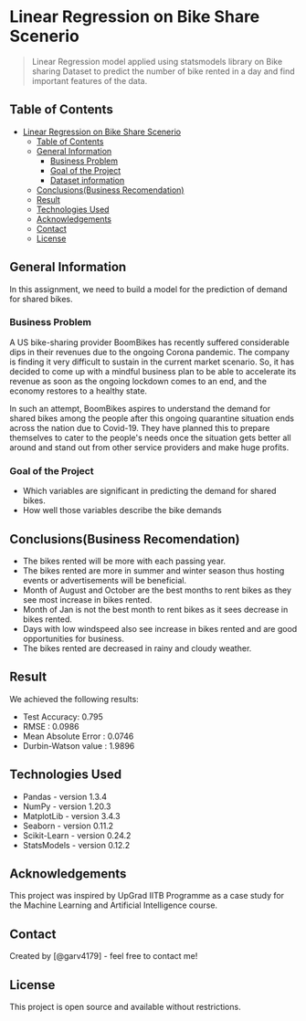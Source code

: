 # Linear Regression on Bike Share Scenerio

> Linear Regression model applied using statsmodels library on Bike sharing Dataset to predict the number of bike rented in a day and find important features of the data.

## Table of Contents

- [Linear Regression on Bike Share Scenerio](#linear-regression-on-bike-share-scenerio)
  - [Table of Contents](#table-of-contents)
  - [General Information](#general-information)
    - [Business Problem](#business-problem)
    - [Goal of the Project](#goal-of-the-project)
    - [Dataset information](#dataset-information)
  - [Conclusions(Business Recomendation)](#conclusionsbusiness-recomendation)
  - [Result](#result)
  - [Technologies Used](#technologies-used)
  - [Acknowledgements](#acknowledgements)
  - [Contact](#contact)
  - [License](#license)

<!-- You can include any other section that is pertinent to your problem -->

## General Information
In this assignment, we need to build a model for the prediction of demand for shared bikes.

### Business Problem

A US bike-sharing provider BoomBikes has recently suffered considerable dips in their revenues due to the ongoing Corona pandemic. The company is finding it very difficult to sustain in the current market scenario. So, it has decided to come up with a mindful business plan to be able to accelerate its revenue as soon as the ongoing lockdown comes to an end, and the economy restores to a healthy state.

In such an attempt, BoomBikes aspires to understand the demand for shared bikes among the people after this ongoing quarantine situation ends across the nation due to Covid-19. They have planned this to prepare themselves to cater to the people's needs once the situation gets better all around and stand out from other service providers and make huge profits.

### Goal of the Project

- Which variables are significant in predicting the demand for shared bikes.
- How well those variables describe the bike demands

## Conclusions(Business Recomendation)

- The bikes rented will be more with each passing year.
- The bikes rented are more in summer and winter season thus hosting events or advertisements will be beneficial.
- Month of August and October are the best months to rent bikes as they see most increase in bikes rented.
- Month of Jan is not the best month to rent bikes as it sees decrease in bikes rented.
- Days with low windspeed also see increase in bikes rented and are good opportunities for business.
- The bikes rented are decreased in rainy and cloudy weather.

<!-- You don't have to answer all the questions - just the ones relevant to your project. -->

## Result

We achieved the following results:

- Test Accuracy: 0.795
- RMSE : 0.0986
- Mean Absolute Error : 0.0746
- Durbin-Watson value : 1.9896

## Technologies Used

- Pandas - version 1.3.4
- NumPy - version 1.20.3
- MatplotLib - version 3.4.3
- Seaborn - version 0.11.2
- Scikit-Learn - version 0.24.2
- StatsModels - version 0.12.2

<!-- As the libraries versions keep on changing, it is recommended to mention the version of library used in this project -->

## Acknowledgements

This project was inspired by UpGrad IITB Programme as a case study for the Machine Learning and Artificial Intelligence course.

## Contact

Created by [@garv4179] - feel free to contact me!

<!-- Optional -->

## License

This project is open source and available without restrictions.

<!-- You don't have to include all sections - just the one's relevant to your project -->
